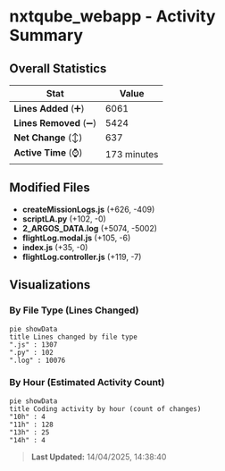 # nxtqube_webapp - Activity Summary 

## Overall Statistics

| Stat                   | Value                                                             |
| ---------------------- | ----------------------------------------------------------------- |
| **Lines Added** (➕)   | 6061                                          |
| **Lines Removed** (➖) | 5424                                        |
| **Net Change** (↕)    | 637                |
| **Active Time** (⌚)   | 173 minutes |


## Modified Files
- **createMissionLogs.js** (+626, -409)
- **scriptLA.py** (+102, -0)
- **2_ARGOS_DATA.log** (+5074, -5002)
- **flightLog.modal.js** (+105, -6)
- **index.js** (+35, -0)
- **flightLog.controller.js** (+119, -7)

## Visualizations

### By File Type (Lines Changed)

```mermaid
pie showData
title Lines changed by file type
".js" : 1307
".py" : 102
".log" : 10076
```

### By Hour (Estimated Activity Count)

```mermaid
pie showData
title Coding activity by hour (count of changes)
"10h" : 4
"11h" : 128
"13h" : 25
"14h" : 4
```


> **Last Updated:** 14/04/2025, 14:38:40